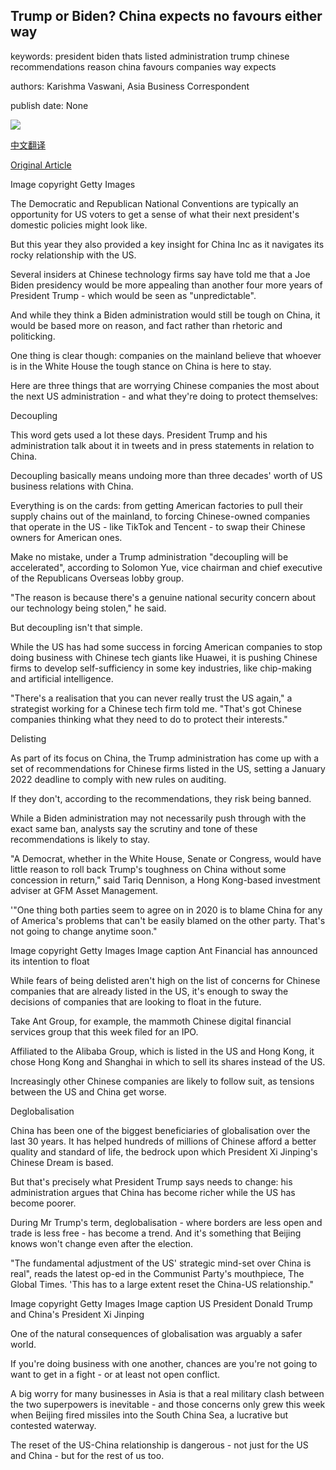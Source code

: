 ## Trump or Biden? China expects no favours either way

keywords: president biden thats listed administration trump chinese recommendations reason china favours companies way expects

authors: Karishma Vaswani, Asia Business Correspondent

publish date: None

![](https://ichef.bbci.co.uk/news/1024/branded_news/9455/production/_114137973_trumpbiden.jpg)

[中文翻译](Trump%20or%20Biden%3F%20China%20expects%20no%20favours%20either%20way_zh.md)

[Original Article](https://www.bbc.com/news/business-53928783)

Image copyright Getty Images

The Democratic and Republican National Conventions are typically an opportunity for US voters to get a sense of what their next president's domestic policies might look like.

But this year they also provided a key insight for China Inc as it navigates its rocky relationship with the US.

Several insiders at Chinese technology firms say have told me that a Joe Biden presidency would be more appealing than another four more years of President Trump - which would be seen as "unpredictable".

And while they think a Biden administration would still be tough on China, it would be based more on reason, and fact rather than rhetoric and politicking.

One thing is clear though: companies on the mainland believe that whoever is in the White House the tough stance on China is here to stay.

Here are three things that are worrying Chinese companies the most about the next US administration - and what they're doing to protect themselves:

Decoupling

This word gets used a lot these days. President Trump and his administration talk about it in tweets and in press statements in relation to China.

Decoupling basically means undoing more than three decades' worth of US business relations with China.

Everything is on the cards: from getting American factories to pull their supply chains out of the mainland, to forcing Chinese-owned companies that operate in the US - like TikTok and Tencent - to swap their Chinese owners for American ones.

Make no mistake, under a Trump administration "decoupling will be accelerated", according to Solomon Yue, vice chairman and chief executive of the Republicans Overseas lobby group.

"The reason is because there's a genuine national security concern about our technology being stolen," he said.

But decoupling isn't that simple.

While the US has had some success in forcing American companies to stop doing business with Chinese tech giants like Huawei, it is pushing Chinese firms to develop self-sufficiency in some key industries, like chip-making and artificial intelligence.

"There's a realisation that you can never really trust the US again," a strategist working for a Chinese tech firm told me. "That's got Chinese companies thinking what they need to do to protect their interests."

Delisting

As part of its focus on China, the Trump administration has come up with a set of recommendations for Chinese firms listed in the US, setting a January 2022 deadline to comply with new rules on auditing.

If they don't, according to the recommendations, they risk being banned.

While a Biden administration may not necessarily push through with the exact same ban, analysts say the scrutiny and tone of these recommendations is likely to stay.

"A Democrat, whether in the White House, Senate or Congress, would have little reason to roll back Trump's toughness on China without some concession in return," said Tariq Dennison, a Hong Kong-based investment adviser at GFM Asset Management.

'"One thing both parties seem to agree on in 2020 is to blame China for any of America's problems that can't be easily blamed on the other party. That's not going to change anytime soon."

Image copyright Getty Images Image caption Ant Financial has announced its intention to float

While fears of being delisted aren't high on the list of concerns for Chinese companies that are already listed in the US, it's enough to sway the decisions of companies that are looking to float in the future.

Take Ant Group, for example, the mammoth Chinese digital financial services group that this week filed for an IPO.

Affiliated to the Alibaba Group, which is listed in the US and Hong Kong, it chose Hong Kong and Shanghai in which to sell its shares instead of the US.

Increasingly other Chinese companies are likely to follow suit, as tensions between the US and China get worse.

Deglobalisation

China has been one of the biggest beneficiaries of globalisation over the last 30 years. It has helped hundreds of millions of Chinese afford a better quality and standard of life, the bedrock upon which President Xi Jinping's Chinese Dream is based.

But that's precisely what President Trump says needs to change: his administration argues that China has become richer while the US has become poorer.

During Mr Trump's term, deglobalisation - where borders are less open and trade is less free - has become a trend. And it's something that Beijing knows won't change even after the election.

"The fundamental adjustment of the US' strategic mind-set over China is real", reads the latest op-ed in the Communist Party's mouthpiece, The Global Times. 'This has to a large extent reset the China-US relationship."

Image copyright Getty Images Image caption US President Donald Trump and China's President Xi Jinping

One of the natural consequences of globalisation was arguably a safer world.

If you're doing business with one another, chances are you're not going to want to get in a fight - or at least not open conflict.

A big worry for many businesses in Asia is that a real military clash between the two superpowers is inevitable - and those concerns only grew this week when Beijing fired missiles into the South China Sea, a lucrative but contested waterway.

The reset of the US-China relationship is dangerous - not just for the US and China - but for the rest of us too.